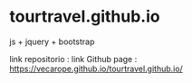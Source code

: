 # tourtravel.github.io
js + jquery + bootstrap 

link repositorio : 
link Github page : https://vecarope.github.io/tourtravel.github.io/
